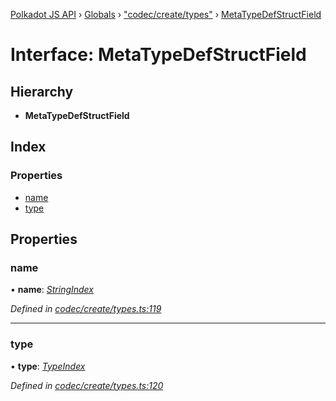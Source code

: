 [Polkadot JS API](../README.md) › [Globals](../globals.md) › ["codec/create/types"](../modules/_codec_create_types_.md) › [MetaTypeDefStructField](_codec_create_types_.metatypedefstructfield.md)

# Interface: MetaTypeDefStructField

## Hierarchy

* **MetaTypeDefStructField**

## Index

### Properties

* [name](_codec_create_types_.metatypedefstructfield.md#name)
* [type](_codec_create_types_.metatypedefstructfield.md#type)

## Properties

###  name

• **name**: *[StringIndex](../modules/_codec_create_types_.md#stringindex)*

*Defined in [codec/create/types.ts:119](https://github.com/polkadot-js/api/blob/d194a6e4c9/packages/types/src/codec/create/types.ts#L119)*

___

###  type

• **type**: *[TypeIndex](../modules/_codec_create_types_.md#typeindex)*

*Defined in [codec/create/types.ts:120](https://github.com/polkadot-js/api/blob/d194a6e4c9/packages/types/src/codec/create/types.ts#L120)*
